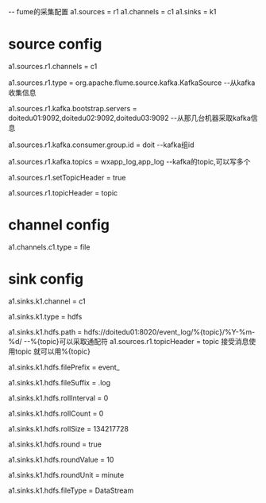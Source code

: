 -- fume的采集配置
a1.sources = r1
a1.channels = c1
a1.sinks = k1
 
# source config

a1.sources.r1.channels = c1

a1.sources.r1.type = org.apache.flume.source.kafka.KafkaSource --从kafka收集信息

a1.sources.r1.kafka.bootstrap.servers = doitedu01:9092,doitedu02:9092,doitedu03:9092  --从那几台机器采取kafka信息

a1.sources.r1.kafka.consumer.group.id = doit --kafka组id

a1.sources.r1.kafka.topics = wxapp_log,app_log --kafka的topic,可以写多个

a1.sources.r1.setTopicHeader = true  

a1.sources.r1.topicHeader = topic
 
 
 
# channel config

a1.channels.c1.type = file
 
 
# sink config
a1.sinks.k1.channel = c1

a1.sinks.k1.type = hdfs

a1.sinks.k1.hdfs.path = hdfs://doitedu01:8020/event_log/%{topic}/%Y-%m-%d/ --%{topic}可以采取通配符 a1.sources.r1.topicHeader = topic  接受消息使用topic  就可以用%{topic}

a1.sinks.k1.hdfs.filePrefix = event_

a1.sinks.k1.hdfs.fileSuffix = .log

a1.sinks.k1.hdfs.rollInterval = 0

a1.sinks.k1.hdfs.rollCount = 0

a1.sinks.k1.hdfs.rollSize = 134217728

a1.sinks.k1.hdfs.round = true

a1.sinks.k1.hdfs.roundValue = 10

a1.sinks.k1.hdfs.roundUnit = minute

a1.sinks.k1.hdfs.fileType = DataStream
